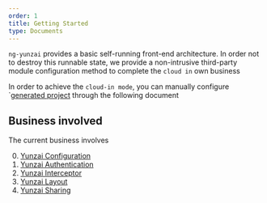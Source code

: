 ```yaml
---
order: 1
title: Getting Started
type: Documents
---
```


`ng-yunzai` provides a basic self-running front-end architecture. In order not to destroy this runnable state, we provide a non-intrusive third-party module configuration method to complete the `cloud in` own business

In order to achieve the `cloud-in mode`, you can manually configure `[generated project](/docs/getting-started) through the following document

## Business involved

The current business involves

0. [Yunzai Configuration](/bis/config)
1. [Yunzai Authentication](/bis/auth)
2. [Yunzai Interceptor](/bis/interceotpr)
3. [Yunzai Layout](/bis/layout)
4. [Yunzai Sharing](/bis/shared)
